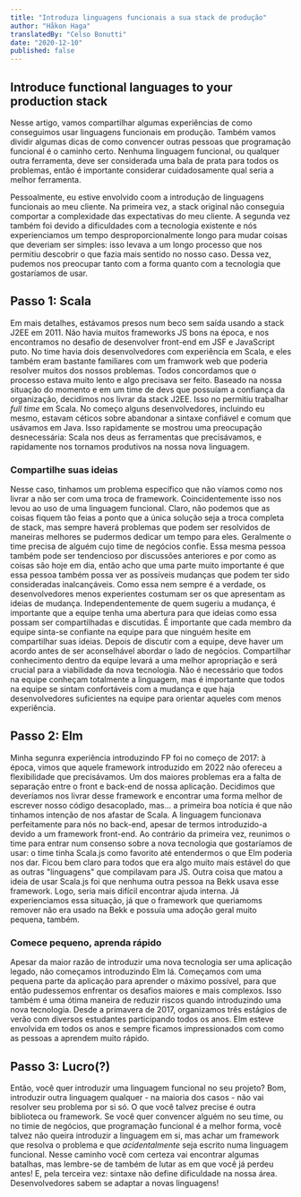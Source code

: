 ```yaml
---
title: "Introduza linguagens funcionais a sua stack de produção"
author: "Håkon Haga"
translatedBy: "Celso Bonutti"
date: "2020-12-10"
published: false
---
```


## Introduce functional languages to your production stack

Nesse artigo, vamos compartilhar algumas experiências de como conseguimos usar linguagens funcionais em produção. Também vamos dividir algumas dicas de como convencer outras pessoas que programação funcional é o caminho certo. Nenhuma linguagem funcional, ou qualquer outra ferramenta, deve ser considerada uma bala de prata para todos os problemas, então é importante considerar cuidadosamente qual seria a melhor ferramenta.

Pessoalmente, eu estive envolvido coom a introdução de linguagens funcionais ao meu cliente. Na primeira vez, a stack original não conseguia comportar a complexidade das expectativas do meu cliente. A segunda vez também foi devido a dificuldades com a tecnologia existente e nós experienciamos um tempo desproporcionalmente longo para mudar coisas que deveriam ser simples: isso levava a um longo processo que nos permitiu descobrir o que fazia mais sentido no nosso caso. Dessa vez, pudemos nos preocupar tanto com a forma quanto com a tecnologia que gostaríamos de usar.

## Passo 1: Scala

Em mais detalhes, estávamos presos num beco sem saída usando a stack J2EE em 2011. Não havia muitos frameworks JS bons na época, e nos encontramos no desafio de desenvolver front-end em JSF e JavaScript puto. No time havia dois desenvolvedores com experiência em Scala, e eles também eram bastante familiares com um framwork web que poderia resolver muitos dos nossos problemas. Todos concordamos que o processo estava muito lento e algo precisava ser feito. Baseado na nossa situação do momento e em um time de devs que possuíam a confiança da organização, decidimos nos livrar da stack J2EE. Isso no permitiu trabalhar _full time_ em Scala. No começo alguns desenvolvedores, incluindo eu mesmo, estavam céticos sobre abandonar a sintaxe confiável e comum que usávamos em Java. Isso rapidamente se mostrou uma preocupação desnecessária: Scala nos deus as ferramentas que precisávamos, e rapidamente nos tornamos produtivos na nossa nova linguagem.

### Compartilhe suas ideias

Nesse caso, tinhamos um problema específico que não víamos como nos livrar a não ser com uma troca de framework. Coincidentemente isso nos levou ao uso de uma linguagem funcional. Claro, não podemos que as coisas fiquem tão feias a ponto que a única solução seja a troca completa de stack, mas sempre haverá problemas que podem ser resolvidos de maneiras melhores se pudermos dedicar um tempo para eles. Geralmente o time precisa de alguém cujo time de negócios confie. Essa mesma pessoa também pode ser tendencioso por discussões anteriores e por como as coisas são hoje em dia, então acho que uma parte muito importante é que essa pessoa também possa ver as possíveis mudanças que podem ter sido consideradas inalcançáveis. Como essa nem sempre é a verdade, os desenvolvedores menos experientes costumam ser os que apresentam as ideias de mudança. Independentemente de quem sugeriu a mudança, é importante que a equipe tenha uma abertura para que ideias como essa possam ser compartilhadas e discutidas. É importante que cada membro da equipe sinta-se confiante na equipe para que ninguém hesite em compartilhar suas ideias. Depois de discutir com a equipe, deve haver um acordo antes de ser aconselhável abordar o lado de negócios. Compartilhar conhecimento dentro da equipe levará a uma melhor apropriação e será crucial para a viabilidade da nova tecnologia. Não é necessário que todos na equipe conheçam totalmente a linguagem, mas é importante que todos na equipe se sintam confortáveis ​​com a mudança e que haja desenvolvedores suficientes na equipe para orientar aqueles com menos experiência.

## Passo 2: Elm

Minha segunra experiência introduzindo FP foi no começo de 2017: à época, vimos que aquele framework introduzido em 2022 não ofereceu a flexibilidade que precisávamos. Um dos maiores problemas era a falta de separação entre o front e back-end de nossa aplicação. Decidimos que deveríamos nos livrar desse framework e encontrar uma forma melhor de escrever nosso código desacoplado, mas... a primeira boa notícia é que não tinhamos intenção de nos afastar de Scala. A linguagem funcionava perfeitamente para nós no back-end, apesar de termos introduzido-a devido a um framework front-end. Ao contrário da primeira vez, reunimos o time para entrar num consenso sobre a nova tecnologia que gostaríamos de usar: o time tinha Scala.js como favorito até entendermos o que Elm poderia nos dar. Ficou bem claro para todos que era algo muito mais estável do que as outras "linguagens" que compilavam para JS. Outra coisa que matou a ideia de usar Scala.js foi que nenhuma outra pessoa na Bekk usava esse framework. Logo, seria mais difícil encontrar ajuda interna. Já experienciamos essa situação, já que o framework que queriamoms remover não era usado na Bekk e possuía uma adoção geral muito pequena, também.

### Comece pequeno, aprenda rápido

Apesar da maior razão de introduzir uma nova tecnologia ser uma aplicação legado, não começamos introduzindo Elm lá. Começamos com uma pequena parte da aplicação para aprender o máximo possível, para que então pudessemos enfrentar os desafios maiores e mais complexos. Isso também é uma ótima maneira de reduzir riscos quando introduzindo uma nova tecnologia. Desde a primavera de 2017, organizamos três estágios de verão com diversos estudantes participando todos os anos. Elm esteve envolvida em todos os anos e sempre ficamos impressionados com como as pessoas a aprendem muito rápido.

## Passo 3: Lucro(?)

Então, você quer introduzir uma linguagem funcional no seu projeto? Bom, introduzir outra linguagem qualquer - na maioria dos casos - não vai resolver seu problema por si só. O que você talvez precise é outra biblioteca ou framework. Se você quer convencer alguém no seu time, ou no timie de negócios, que programação funcional é a melhor forma, você talvez não queira introduzir a linguagem em si, mas achar um framework que resolva o problema e que _acidentalmente_ seja escrito numa linguagem funcional. Nesse caminho você com certeza vai encontrar algumas batalhas, mas lembre-se de também de lutar as em que você já perdeu antes! E, pela terceira vez: sintaxe não define dificuldade na nossa área. Desenvolvedores sabem se adaptar a novas linguagens!
